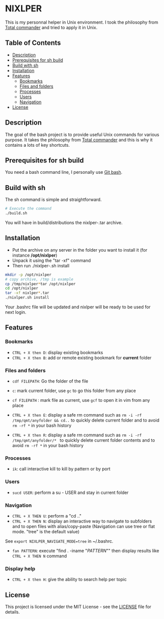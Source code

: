# NIXLPER

This is my personnal helper in Unix environment. I took the philosophy from [Total commander](https://www.ghisler.com/accueil.htm) and tried to apply it in Unix.

## Table of Contents

- [Description](#description)
- [Prerequisites for sh build](#prerequisites-for-sh-build)
- [Build with sh](#build-with-sh)
- [Installation](#installation)
- [Features](#features)
  - [Bookmarks](#bookmarks)
  - [Files and folders](#files-and-folders)
  - [Processes](#processes)
  - [Users](#users)
  - [Navigation](#navigation)
- [License](#license)

## Description

The goal of the bash project is to provide useful Unix commands for various purpose. It takes the philosophy from [Total commander](https://www.ghisler.com/accueil.htm) 
and this is why it contains a lots of key shortcuts.

## Prerequisites for sh build
You need a bash command line, I personally use [Git bash](https://git-scm.com/downloads). 

## Build with sh

The sh command is simple and straightforward.
```bash
# Execute the command
./build.sh
```
You will have in build/distributions the nixlper-<version>.tar archive.

## Installation

- Put the archive on any server in the folder you want to install it (for instance **/opt/nixlper**)
- Unpack it using the "tar -xf" command
- Then run ./nixlper-<version>.sh install

```bash
mkdir -p /opt/nixlper
# copy archive, /tmp is example
cp /tmp/nixlper*tar /opt/nixlper
cd /opt/nixlper
tar -xf nixlper*.tar
./nixlper.sh install
```

Your .bashrc file will be updated and nixlper will be ready to be used for next login.

## Features

### Bookmarks

- `CTRL + X then D`: display existing bookmarks
- `CTRL + X then B`: add or remote existing bookmark for **current** folder

### Files and folders

- `cdf FILEPATH`: Go the folder of the file


- `c`: mark current folder, use `gc` to go this folder from any place
- `cf FILEPATH` : mark file as current, use `gcf` to open it in vim from any place


- `CTRL + X then E`: display a safe rm command such as `rm -i -rf /tmp/qmt/anyfolder && cd..` to quickly delete current folder and to avoid `rm -rf *` in your bash history
- `CTRL + X then R`: display a safe rm command such as `rm -i -rf /tmp/qmt/anyfolder/* ` to quickly delete current folder contents and to avoid `rm -rf *` in your bash history

### Processes

- `ik`: call interactive kill to kill by pattern or by port

### Users

- `sucd USER`: perform a su - USER and stay in current folder

### Navigation

- `CTRL + X THEN U`: perform a "cd .."
- `CTRL + X THEN N`: display an interactive way to navigate to subfolders and to open files with alias/copy-paste
  (Navigation can use tree or flat mode. "tree" is the default value)

See ```export NIXLPER_NAVIGATE_MODE=tree``` in ~/.bashrc.

- `fan PATTERN`: execute "find . -iname "*PATTERN*"" then display results like `CTRL + X THEN N` command

### Display help

- `CTRL + X then H`: give the ability to search help per topic

## License

This project is licensed under the MIT License - see the [LICENSE](LICENSE) file for details.
